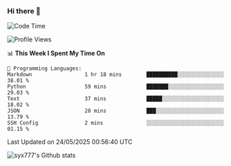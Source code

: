 ### Hi there 👋

<!--
**syx777/syx777** is a ✨ _special_ ✨ repository because its `README.md` (this file) appears on your GitHub profile.

Here are some ideas to get you started:

- 🔭 I’m currently working on ...
- 🌱 I’m currently learning ...
- 👯 I’m looking to collaborate on ...
- 🤔 I’m looking for help with ...
- 💬 Ask me about ...
- 📫 How to reach me: ...
- 😄 Pronouns: ...
- ⚡ Fun fact: ...
-->
<!--START_SECTION:waka-->
![Code Time](http://img.shields.io/badge/Code%20Time-356%20hrs%209%20mins-blue)

![Profile Views](http://img.shields.io/badge/Profile%20Views-0-blue)

📊 **This Week I Spent My Time On** 

```text
💬 Programming Languages: 
Markdown                 1 hr 18 mins        ██████████░░░░░░░░░░░░░░░   38.01 % 
Python                   59 mins             ███████░░░░░░░░░░░░░░░░░░   29.03 % 
Text                     37 mins             █████░░░░░░░░░░░░░░░░░░░░   18.02 % 
JSON                     28 mins             ███░░░░░░░░░░░░░░░░░░░░░░   13.79 % 
SSH Config               2 mins              ░░░░░░░░░░░░░░░░░░░░░░░░░   01.15 % 
```


 Last Updated on 24/05/2025 00:56:40 UTC
<!--END_SECTION:waka-->

![syx777's Github stats](https://github-readme-stats-syx777.vercel.app/api?username=syx777&show_icons=true&count_private=true)
